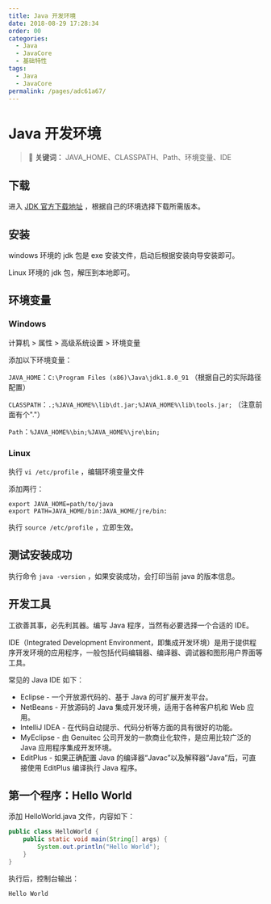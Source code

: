 ```yaml
---
title: Java 开发环境
date: 2018-08-29 17:28:34
order: 00
categories:
  - Java
  - JavaCore
  - 基础特性
tags:
  - Java
  - JavaCore
permalink: /pages/adc61a67/
---
```


# Java 开发环境

> 📌 **关键词：** JAVA_HOME、CLASSPATH、Path、环境变量、IDE

## 下载

进入 [JDK 官方下载地址](http://www.oracle.com/technetwork/java/javase/downloads/jdk8-downloads-2133151.html) ，根据自己的环境选择下载所需版本。

## 安装

windows 环境的 jdk 包是 exe 安装文件，启动后根据安装向导安装即可。

Linux 环境的 jdk 包，解压到本地即可。

## 环境变量

### Windows

计算机 > 属性 > 高级系统设置 > 环境变量

添加以下环境变量：

`JAVA_HOME`：`C:\Program Files (x86)\Java\jdk1.8.0_91` （根据自己的实际路径配置）

`CLASSPATH`：`.;%JAVA_HOME%\lib\dt.jar;%JAVA_HOME%\lib\tools.jar;` （注意前面有个"."）

`Path`：`%JAVA_HOME%\bin;%JAVA_HOME%\jre\bin;`

### Linux

执行 `vi /etc/profile` ，编辑环境变量文件

添加两行：

```shell
export JAVA_HOME=path/to/java
export PATH=JAVA_HOME/bin:JAVA_HOME/jre/bin:
```

执行 `source /etc/profile` ，立即生效。

## 测试安装成功

执行命令 `java -version` ，如果安装成功，会打印当前 java 的版本信息。

## 开发工具

工欲善其事，必先利其器。编写 Java 程序，当然有必要选择一个合适的 IDE。

IDE（Integrated Development Environment，即集成开发环境）是用于提供程序开发环境的应用程序，一般包括代码编辑器、编译器、调试器和图形用户界面等工具。

常见的 Java IDE 如下：

- Eclipse - 一个开放源代码的、基于 Java 的可扩展开发平台。
- NetBeans - 开放源码的 Java 集成开发环境，适用于各种客户机和 Web 应用。
- IntelliJ IDEA - 在代码自动提示、代码分析等方面的具有很好的功能。
- MyEclipse - 由 Genuitec 公司开发的一款商业化软件，是应用比较广泛的 Java 应用程序集成开发环境。
- EditPlus - 如果正确配置 Java 的编译器“Javac”以及解释器“Java”后，可直接使用 EditPlus 编译执行 Java 程序。

## 第一个程序：Hello World

添加 HelloWorld.java 文件，内容如下：

```java
public class HelloWorld {
    public static void main(String[] args) {
        System.out.println("Hello World");
    }
}
```

执行后，控制台输出：

```
Hello World
```